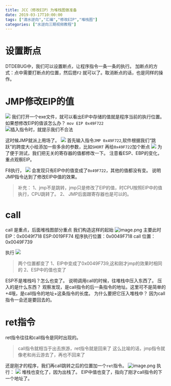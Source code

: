 ```yaml
---
title: JCC（修改EIP）为堆栈图做准备
date: 2019-03-17T10:00:00
tags: ["滴水逆向","汇编","修改EIP","堆栈图"]
categories: ["水逆向三期视频教程"]
---
```

# 设置断点
DTDEBUG中，我们可以设置断点，让程序指令一条一条的执行。
加断点的方式：点中需要打断点的位置，然后摁`F2` 就可以了。取消断点的话，也是同样的操作。

# JMP修改EIP的值
![](https://upload-images.jianshu.io/upload_images/422094-320cffd773601d7a.png?imageMogr2/auto-orient/strip%7CimageView2/2/w/1240)
我们打开一个exe文件，就可以看出EIP中存储的值就是程序当前的执行位置。
如果想修改EIP的值该怎么办？
`mov EIP 0x49F722`
![插入指令时，就提示我们不合法](https://upload-images.jianshu.io/upload_images/422094-9184c0d4793f4808.png?imageMogr2/auto-orient/strip%7CimageView2/2/w/1240)

这时候JMP就派上用场了。
![](https://upload-images.jianshu.io/upload_images/422094-e0f874b0da49f79a.png?imageMogr2/auto-orient/strip%7CimageView2/2/w/1240)
首先输入指令`JMP 0x49F722`,软件根据我们“跳跃”的跨度大小给添加一些多余的参数，比如`SHORT`
再给`0x49F722`加个断点
![](https://upload-images.jianshu.io/upload_images/422094-f8b036b1161068e8.png?imageMogr2/auto-orient/strip%7CimageView2/2/w/1240)
为了便于测试，我们把无关的寄存器的值都修改一下。
注意看ESP、EBP的变化，重点观察EIP。

F8执行，
![](https://upload-images.jianshu.io/upload_images/422094-952cb17a8764411c.png?imageMogr2/auto-orient/strip%7CimageView2/2/w/1240)
会发现只有EIP中的值变成了`0x49F722`，其他的值都没有变。
说明JMP指令达到了修改EIP中值的效果。
> 补充：
1、jmp不是跳转，jmp只是修改了EIP的值，时CPU按照EIP中的值执行，CPU跳转了。
2、 JMP后面跟寄存器也是可以的。

# call
call 是重点，后面堆栈图部分重点
我们构造这样的起始
![image.png](https://upload-images.jianshu.io/upload_images/422094-a410651a1978222c.png?imageMogr2/auto-orient/strip%7CimageView2/2/w/1240)
主要此时
EIP：0x0049f718
ESP:0019FF74
程序执行位置：0x0049F718
call 位置：0x0049F739

执行
![](https://upload-images.jianshu.io/upload_images/422094-b5486d2a66e9faf2.png?imageMogr2/auto-orient/strip%7CimageView2/2/w/1240)
>两个位置都变了
1、EIP中变成了0x0049F739,这和刚才jmp的效果时相同的
2、ESP中的值也变了

ESP不是堆栈吗？怎么也变了。
说明调用call的时候，往堆栈中压入东西了。
压入的是什么东西？
观察发现，是call指令的后一条指令的地址。这里可不是简单的+4哦，是call指令的地址+这条指令的长度。
为什么要把它压入堆栈中？
因为call指令一会还是要回去的。

# ret指令
ret指令往往和call指令是同时出现的。
> call指令就相当于出去旅游，ret指令就是回来了
> 这么比喻的话，jmp指令就像老和尚云游去了，再也不回来了

还是刚才的程序，我们再call跳转之后的位置加一个`ret`指令。
![image.png](https://upload-images.jianshu.io/upload_images/422094-efaef40f3a4c795f.png?imageMogr2/auto-orient/strip%7CimageView2/2/w/1240)
执行：
![](https://upload-images.jianshu.io/upload_images/422094-73d14b702e679c10.png?imageMogr2/auto-orient/strip%7CimageView2/2/w/1240)
堆栈也变化了，因为出栈了。
EIP中值也变了，指向了刚才call指令的下一个地址了。

